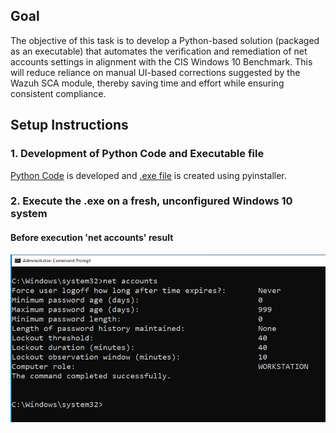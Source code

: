 ## Goal

The objective of this task is to develop a Python-based solution (packaged as an executable) that automates the verification and remediation of net accounts settings in alignment with the CIS Windows 10 Benchmark. This will reduce reliance on manual UI-based corrections suggested by the Wazuh SCA module, thereby saving time and effort while ensuring consistent compliance.

## Setup Instructions 
### 1. Development of Python Code and Executable file
[Python Code](cis_win10_benchmark_net_accounts_remediations.py) is developed and [.exe file](cis_win10_benchmark_net_accounts_remediations.exe) is created using pyinstaller.

### 2. Execute the .exe on a fresh, unconfigured Windows 10 system
#### Before execution 'net accounts' result
![Preview Failed](Implement-net-accounts-policy-Python-code-screenshots/1.png)


